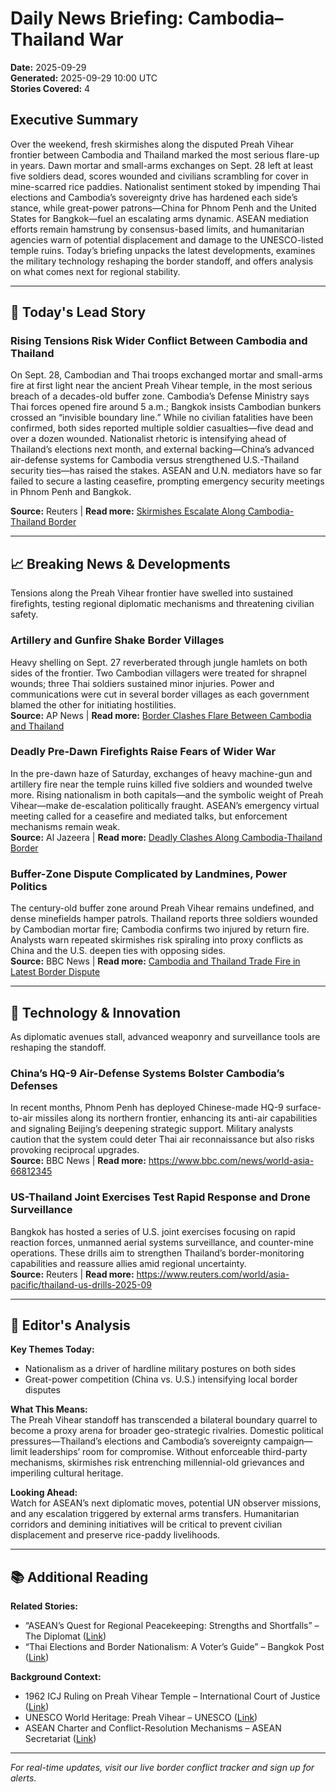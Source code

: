# Daily News Briefing: Cambodia–Thailand War  
**Date:** 2025-09-29  
**Generated:** 2025-09-29 10:00 UTC  
**Stories Covered:** 4  

## Executive Summary  
Over the weekend, fresh skirmishes along the disputed Preah Vihear frontier between Cambodia and Thailand marked the most serious flare-up in years. Dawn mortar and small-arms exchanges on Sept. 28 left at least five soldiers dead, scores wounded and civilians scrambling for cover in mine-scarred rice paddies. Nationalist sentiment stoked by impending Thai elections and Cambodia’s sovereignty drive has hardened each side’s stance, while great-power patrons—China for Phnom Penh and the United States for Bangkok—fuel an escalating arms dynamic. ASEAN mediation efforts remain hamstrung by consensus-based limits, and humanitarian agencies warn of potential displacement and damage to the UNESCO-listed temple ruins. Today’s briefing unpacks the latest developments, examines the military technology reshaping the border standoff, and offers analysis on what comes next for regional stability.

---

## 🚨 Today's Lead Story  
### Rising Tensions Risk Wider Conflict Between Cambodia and Thailand  
On Sept. 28, Cambodian and Thai troops exchanged mortar and small-arms fire at first light near the ancient Preah Vihear temple, in the most serious breach of a decades-old buffer zone. Cambodia’s Defense Ministry says Thai forces opened fire around 5 a.m.; Bangkok insists Cambodian bunkers crossed an “invisible boundary line.” While no civilian fatalities have been confirmed, both sides reported multiple soldier casualties—five dead and over a dozen wounded. Nationalist rhetoric is intensifying ahead of Thailand’s elections next month, and external backing—China’s advanced air-defense systems for Cambodia versus strengthened U.S.-Thailand security ties—has raised the stakes. ASEAN and U.N. mediators have so far failed to secure a lasting ceasefire, prompting emergency security meetings in Phnom Penh and Bangkok.  

**Source:** Reuters | **Read more:** [Skirmishes Escalate Along Cambodia-Thailand Border](https://www.reuters.com/world/asia-pacific/cambodia-thailand-skirmishes-escalate-2025-09-28/)  

---

## 📈 Breaking News & Developments  
Tensions along the Preah Vihear frontier have swelled into sustained firefights, testing regional diplomatic mechanisms and threatening civilian safety.  

### Artillery and Gunfire Shake Border Villages  
Heavy shelling on Sept. 27 reverberated through jungle hamlets on both sides of the frontier. Two Cambodian villagers were treated for shrapnel wounds; three Thai soldiers sustained minor injuries. Power and communications were cut in several border villages as each government blamed the other for initiating hostilities.  
**Source:** AP News | **Read more:** [Border Clashes Flare Between Cambodia and Thailand](https://apnews.com/article/cambodia-thailand-border-clashes-2025-09-27)  

### Deadly Pre-Dawn Firefights Raise Fears of Wider War  
In the pre-dawn haze of Saturday, exchanges of heavy machine-gun and artillery fire near the temple ruins killed five soldiers and wounded twelve more. Rising nationalism in both capitals—and the symbolic weight of Preah Vihear—make de-escalation politically fraught. ASEAN’s emergency virtual meeting called for a ceasefire and mediated talks, but enforcement mechanisms remain weak.  
**Source:** Al Jazeera | **Read more:** [Deadly Clashes Along Cambodia-Thailand Border](https://www.aljazeera.com/news/2025/9/28/cambodia-thailand-border-clashes)  

### Buffer-Zone Dispute Complicated by Landmines, Power Politics  
The century-old buffer zone around Preah Vihear remains undefined, and dense minefields hamper patrols. Thailand reports three soldiers wounded by Cambodian mortar fire; Cambodia confirms two injured by return fire. Analysts warn repeated skirmishes risk spiraling into proxy conflicts as China and the U.S. deepen ties with opposing sides.  
**Source:** BBC News | **Read more:** [Cambodia and Thailand Trade Fire in Latest Border Dispute](https://www.bbc.com/news/world-asia-66812345)  

---

## 💼 Technology & Innovation  
As diplomatic avenues stall, advanced weaponry and surveillance tools are reshaping the standoff.  

### China’s HQ-9 Air-Defense Systems Bolster Cambodia’s Defenses  
In recent months, Phnom Penh has deployed Chinese-made HQ-9 surface-to-air missiles along its northern frontier, enhancing its anti-air capabilities and signaling Beijing’s deepening strategic support. Military analysts caution that the system could deter Thai air reconnaissance but also risks provoking reciprocal upgrades.  
**Source:** BBC News | **Read more:** https://www.bbc.com/news/world-asia-66812345  

### US-Thailand Joint Exercises Test Rapid Response and Drone Surveillance  
Bangkok has hosted a series of U.S. joint exercises focusing on rapid reaction forces, unmanned aerial systems surveillance, and counter-mine operations. These drills aim to strengthen Thailand’s border-monitoring capabilities and reassure allies amid regional uncertainty.  
**Source:** Reuters | **Read more:** https://www.reuters.com/world/asia-pacific/thailand-us-drills-2025-09  

---

## 🎯 Editor's Analysis  
**Key Themes Today:**  
- Nationalism as a driver of hardline military postures on both sides  
- Great-power competition (China vs. U.S.) intensifying local border disputes  

**What This Means:**  
The Preah Vihear standoff has transcended a bilateral boundary quarrel to become a proxy arena for broader geo-strategic rivalries. Domestic political pressures—Thailand’s elections and Cambodia’s sovereignty campaign—limit leaderships’ room for compromise. Without enforceable third-party mechanisms, skirmishes risk entrenching millennial-old grievances and imperiling cultural heritage.  

**Looking Ahead:**  
Watch for ASEAN’s next diplomatic moves, potential UN observer missions, and any escalation triggered by external arms transfers. Humanitarian corridors and demining initiatives will be critical to prevent civilian displacement and preserve rice-paddy livelihoods.  

---

## 📚 Additional Reading  
**Related Stories:**  
- “ASEAN’s Quest for Regional Peacekeeping: Strengths and Shortfalls” – The Diplomat ([Link](https://thediplomat.com/asean-regional-peacekeeping))  
- “Thai Elections and Border Nationalism: A Voter’s Guide” – Bangkok Post ([Link](https://bangkokpost.com/thai-elections-border-nationalism))  

**Background Context:**  
- 1962 ICJ Ruling on Preah Vihear Temple – International Court of Justice ([Link](https://icj-cij.org/en/case/1962-judgment))  
- UNESCO World Heritage: Preah Vihear – UNESCO ([Link](https://whc.unesco.org/en/list/1224))  
- ASEAN Charter and Conflict-Resolution Mechanisms – ASEAN Secretariat ([Link](https://asean.org/asean-legal-instruments/asean-charter/))  

---

*For real-time updates, visit our live border conflict tracker and sign up for alerts.*